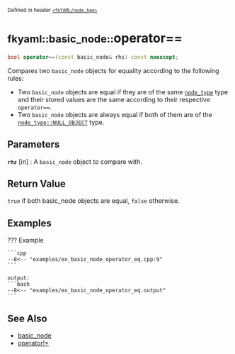 <small>Defined in header [`<fkYAML/node.hpp>`](https://github.com/fktn-k/fkYAML/blob/develop/include/fkYAML/node.hpp)</small>

# <small>fkyaml::basic_node::</small>operator==

```cpp
bool operator==(const basic_node& rhs) const noexcept;
```

Compares two `basic_node` objects for equality according to the following rules:

* Two `basic_node` objects are equal if they are of the same [`node_type`](../node_type.md) type and their stored values are the same according to their respective `operator==`.
* Two `basic_node` objects are always equal if both of them are of the [`node_type::NULL_OBJECT`](../node_type.md) type.

## **Parameters**

***`rhs`*** [in]
:   A `basic_node` object to compare with.

## **Return Value**

`true` if both basic_node objects are equal, `false` otherwise.

## **Examples**

??? Example

    ```cpp
    --8<-- "examples/ex_basic_node_operator_eq.cpp:9"
    ```

    output:
    ```bash
    --8<-- "examples/ex_basic_node_operator_eq.output"
    ```

## **See Also**

* [basic_node](index.md)
* [operator!=](operator_ne.md)

